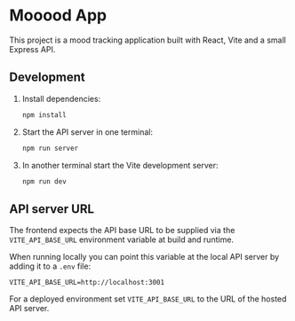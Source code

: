# Mooood App

This project is a mood tracking application built with React, Vite and a small Express API.

## Development

1. Install dependencies:
   ```bash
   npm install
   ```
2. Start the API server in one terminal:
   ```bash
   npm run server
   ```
3. In another terminal start the Vite development server:
   ```bash
   npm run dev
   ```

## API server URL

The frontend expects the API base URL to be supplied via the `VITE_API_BASE_URL` environment variable at build and runtime.

When running locally you can point this variable at the local API server by adding it to a `.env` file:

```env
VITE_API_BASE_URL=http://localhost:3001
```

For a deployed environment set `VITE_API_BASE_URL` to the URL of the hosted API server.
